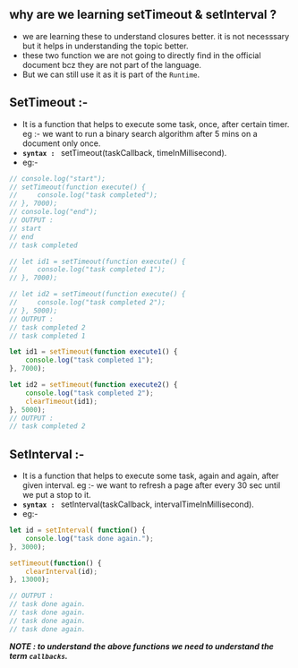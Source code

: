 ## why are we learning setTimeout & setInterval ?
- we are learning these to understand closures better. it is not necesssary but it helps in understanding the topic better.
- these two function we are not going to directly find in the official document bcz they are not part of the language.
- But we can still use it as it is part of the `Runtime`.

## SetTimeout :-
- It is a function that helps to execute some task, once, after certain timer.
eg :- we want to run a binary search algorithm after 5 mins on a document only once.
- **`syntax : `** setTimeout(taskCallback, timeInMillisecond).
- eg:-
```js
// console.log("start");
// setTimeout(function execute() {
//     console.log("task completed");
// }, 7000);
// console.log("end");
// OUTPUT :
// start
// end
// task completed

// let id1 = setTimeout(function execute() {
//     console.log("task completed 1");
// }, 7000);

// let id2 = setTimeout(function execute() {
//     console.log("task completed 2");
// }, 5000);
// OUTPUT :
// task completed 2
// task completed 1

let id1 = setTimeout(function execute1() {
    console.log("task completed 1");
}, 7000);

let id2 = setTimeout(function execute2() {
    console.log("task completed 2");
    clearTimeout(id1);
}, 5000);
// OUTPUT :
// task completed 2
```

## SetInterval :-
- It is a function that helps to execute some task, again and again, after given interval.
eg :- we want to refresh a page after every 30 sec until we put a stop to it.
- **`syntax : `** setInterval(taskCallback, intervalTimeInMillisecond).
- eg:-
```js
let id = setInterval( function() {
    console.log("task done again.");
}, 3000);

setTimeout(function() {
    clearInterval(id);
}, 13000);

// OUTPUT :
// task done again.
// task done again.
// task done again.
// task done again.
```

***NOTE : to understand the above functions we need to understand the term `callbacks`.***

